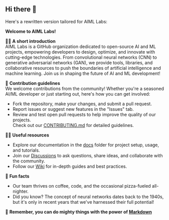## Hi there 👋

Here's a rewritten version tailored for AIML Labs:

**Welcome to AIML Labs!**

🙋‍♀️ **A short introduction**  
AIML Labs is a GitHub organization dedicated to open-source AI and ML projects, empowering developers to design, optimize, and innovate with cutting-edge technologies. From convolutional neural networks (CNN) to generative adversarial networks (GAN), we provide tools, libraries, and collaborative resources to push the boundaries of artificial intelligence and machine learning. Join us in shaping the future of AI and ML development!

🌈 **Contribution guidelines**  
We welcome contributions from the community! Whether you're a seasoned AI/ML developer or just starting out, here's how you can get involved:  
- Fork the repository, make your changes, and submit a pull request.  
- Report issues or suggest new features in the "Issues" tab.  
- Review and test open pull requests to help improve the quality of our projects.  
Check out our [CONTRIBUTING.md](CONTRIBUTING.md) for detailed guidelines.

👩‍💻 **Useful resources**  
- Explore our documentation in the [docs](docs/) folder for project setup, usage, and tutorials.  
- Join our [Discussions](https://github.com/AIMLLabs/discussions) to ask questions, share ideas, and collaborate with the community.  
- Follow our [Wiki](https://github.com/AIMLLabs/wiki) for in-depth guides and best practices.  

🍿 **Fun facts**  
- Our team thrives on coffee, code, and the occasional pizza-fueled all-nighter.  
- Did you know? The concept of neural networks dates back to the 1940s, but it's only in recent years that we've harnessed their full potential!

🧙 **Remember, you can do mighty things with the power of [Markdown](https://docs.github.com/github/writing-on-github/getting-started-with-writing-and-formatting-on-github/basic-writing-and-formatting-syntax)**  


